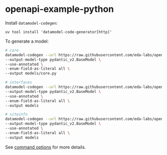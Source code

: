 # openapi-example-python

Install `datamodel-codegen`:

```
uv tool install 'datamodel-code-generator[http]'
```

To generate a model:

```bash
# core
datamodel-codegen --url https://raw.githubusercontent.com/eda-labs/openapi/refs/heads/main/core/core.json \
--output-model-type pydantic_v2.BaseModel \
--use-annotated \
--enum-field-as-literal all \
--output models/core.py

# interfaces
datamodel-codegen --url https://raw.githubusercontent.com/eda-labs/openapi/refs/heads/main/apps/interfaces.eda.nokia.com/v1alpha1/interfaces.json \
--output-model-type pydantic_v2.BaseModel \
--use-annotated \
--enum-field-as-literal all \
--output models

# siteinfo
datamodel-codegen --url https://raw.githubusercontent.com/eda-labs/openapi/refs/heads/main/apps/siteinfo.eda.nokia.com/v1alpha1/siteinfo.json \
--output-model-type pydantic_v2.BaseModel \
--use-annotated \
--enum-field-as-literal all \
--output models
```

See [command options](https://koxudaxi.github.io/datamodel-code-generator/#all-command-options) for more details.
